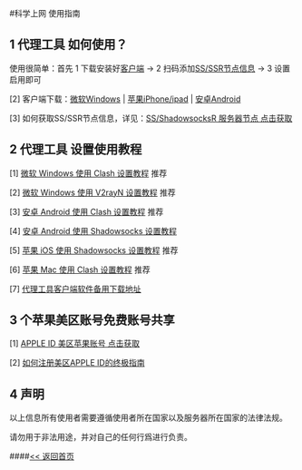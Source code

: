 #科学上网 使用指南

## 1 代理工具 如何使用？

使用很简单：首先 1 下载安装好[客户端](README.md) → 2 扫码添加[SS/SSR节点信息](ss.md) → 3 设置启用即可

[2] 客户端下载：<a href="https://iosrjk.github.io/xhj/Windows" target="_blank">微软Windows</a> | 
<a href="https://iosrjk.github.io/xhj/ios" target="_blank">苹果iPhone/ipad</a> | 
<a href="https://iosrjk.github.io/xhj/Android" target="_blank">安卓Android</a> 

[3] 如何获取SS/SSR节点信息，详见：[SS/ShadowsocksR 服务器节点 点击获取](ss.md)

## 2 代理工具 设置使用教程

[1] [微软 Windows 使用 Clash 设置教程](Windows.md) 推荐

[2] [微软 Windows 使用 V2rayN 设置教程](V2rayN.md) 推荐

[3] [安卓 Android 使用 Clash 设置教程](Clash.md) 推荐

[4] [安卓 Android 使用 Shadowsocks 设置教程](Android.md)

[5] [苹果 iOS 使用 Shadowsocks 设置教程](ios.md) 推荐

[6] [苹果 Mac 使用 Clash 设置教程](Mac.md) 推荐

[7] [代理工具客户端软件备用下载地址](download.md)

## 3 个苹果美区账号免费账号共享

[1] [APPLE ID 美区苹果账号  点击获取](appleid.md) 

[2] [如何注册美区APPLE ID的终极指南](apple_id.md)

## 4 声明

以上信息所有使用者需要遵循使用者所在国家以及服务器所在国家的法律法规。

请勿用于非法用途，并对自己的任何行爲进行负责。

####[<< 返回首页](https://iosrjk.github.io/xhj/) 
